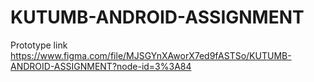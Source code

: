 # KUTUMB-ANDROID-ASSIGNMENT

Prototype link https://www.figma.com/file/MJSGYnXAworX7ed9fASTSo/KUTUMB-ANDROID-ASSIGNMENT?node-id=3%3A84
